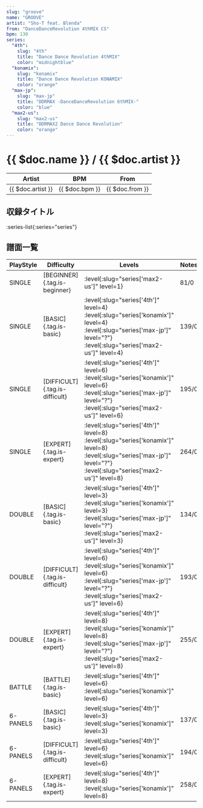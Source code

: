 ```yaml
---
slug: "groove"
name: "GROOVE"
artist: "Sho-T feat. Blenda"
from: "DanceDanceRevolution 4thMIX CS"
bpm: 130
series:
  "4th":
    slug: "4th"
    title: "Dance Dance Revolution 4thMIX"
    color: "midnightblue"
  "konamix":
    slug: "konamix"
    title: "Dance Dance Revolution KONAMIX"
    color: "orange"
  "max-jp":
    slug: "max-jp"
    title: "DDRMAX -DanceDanceRevolution 6thMIX-"
    color: "blue"
  "max2-us":
    slug: "max2-us"
    title: "DDRMAX2 Dance Dance Revolution"
    color: "orange"
---
```


# {{ $doc.name }} / {{ $doc.artist }}

|Artist|BPM|From|
|------|---|----|
|{{ $doc.artist }}|{{ $doc.bpm }}|{{ $doc.from }}|

## 収録タイトル

:series-list{:series="series"}

## 譜面一覧

|PlayStyle|Difficulty|Levels|Notes|Movie|
|---------|----------|------|-----|-----|
|SINGLE|[BEGINNER]{.tag.is-beginner}|:level{:slug="series['max2-us']" level=1}|81/0||
|SINGLE|[BASIC]{.tag.is-basic}|:level{:slug="series['4th']" level=4} :level{:slug="series['konamix']" level=4} :level{:slug="series['max-jp']" level="?"} :level{:slug="series['max2-us']" level=4}|139/0||
|SINGLE|[DIFFICULT]{.tag.is-difficult}|:level{:slug="series['4th']" level=6} :level{:slug="series['konamix']" level=6} :level{:slug="series['max-jp']" level="?"} :level{:slug="series['max2-us']" level=6}|195/0||
|SINGLE|[EXPERT]{.tag.is-expert}|:level{:slug="series['4th']" level=8} :level{:slug="series['konamix']" level=8} :level{:slug="series['max-jp']" level="?"} :level{:slug="series['max2-us']" level=8}|264/0||
|DOUBLE|[BASIC]{.tag.is-basic}|:level{:slug="series['4th']" level=3} :level{:slug="series['konamix']" level=3} :level{:slug="series['max-jp']" level="?"} :level{:slug="series['max2-us']" level=3}|134/0||
|DOUBLE|[DIFFICULT]{.tag.is-difficult}|:level{:slug="series['4th']" level=6} :level{:slug="series['konamix']" level=6} :level{:slug="series['max-jp']" level="?"} :level{:slug="series['max2-us']" level=6}|193/0||
|DOUBLE|[EXPERT]{.tag.is-expert}|:level{:slug="series['4th']" level=8} :level{:slug="series['konamix']" level=8} :level{:slug="series['max-jp']" level="?"} :level{:slug="series['max2-us']" level=8}|255/0||
|BATTLE|[BATTLE]{.tag.is-basic}|:level{:slug="series['4th']" level=6} :level{:slug="series['konamix']" level=6}|||
|6-PANELS|[BASIC]{.tag.is-basic}|:level{:slug="series['4th']" level=3} :level{:slug="series['konamix']" level=3}|137/0||
|6-PANELS|[DIFFICULT]{.tag.is-difficult}|:level{:slug="series['4th']" level=6} :level{:slug="series['konamix']" level=6}|194/0||
|6-PANELS|[EXPERT]{.tag.is-expert}|:level{:slug="series['4th']" level=8} :level{:slug="series['konamix']" level=8}|258/0||
